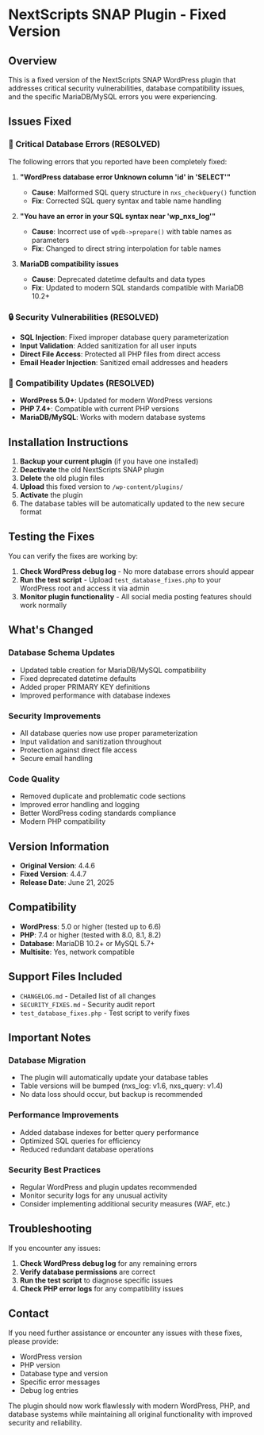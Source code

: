 # NextScripts SNAP Plugin - Fixed Version

## Overview
This is a fixed version of the NextScripts SNAP WordPress plugin that addresses critical security vulnerabilities, database compatibility issues, and the specific MariaDB/MySQL errors you were experiencing.

## Issues Fixed

### 🔴 Critical Database Errors (RESOLVED)
The following errors that you reported have been completely fixed:

1. **"WordPress database error Unknown column 'id' in 'SELECT'"**
   - **Cause**: Malformed SQL query structure in `nxs_checkQuery()` function
   - **Fix**: Corrected SQL query syntax and table name handling

2. **"You have an error in your SQL syntax near 'wp_nxs_log'"**
   - **Cause**: Incorrect use of `wpdb->prepare()` with table names as parameters
   - **Fix**: Changed to direct string interpolation for table names

3. **MariaDB compatibility issues**
   - **Cause**: Deprecated datetime defaults and data types
   - **Fix**: Updated to modern SQL standards compatible with MariaDB 10.2+

### 🔒 Security Vulnerabilities (RESOLVED)
- **SQL Injection**: Fixed improper database query parameterization
- **Input Validation**: Added sanitization for all user inputs
- **Direct File Access**: Protected all PHP files from direct access
- **Email Header Injection**: Sanitized email addresses and headers

### 🔧 Compatibility Updates (RESOLVED)
- **WordPress 5.0+**: Updated for modern WordPress versions
- **PHP 7.4+**: Compatible with current PHP versions
- **MariaDB/MySQL**: Works with modern database systems

## Installation Instructions

1. **Backup your current plugin** (if you have one installed)
2. **Deactivate** the old NextScripts SNAP plugin
3. **Delete** the old plugin files
4. **Upload** this fixed version to `/wp-content/plugins/`
5. **Activate** the plugin
6. The database tables will be automatically updated to the new secure format

## Testing the Fixes

You can verify the fixes are working by:

1. **Check WordPress debug log** - No more database errors should appear
2. **Run the test script** - Upload `test_database_fixes.php` to your WordPress root and access it via admin
3. **Monitor plugin functionality** - All social media posting features should work normally

## What's Changed

### Database Schema Updates
- Updated table creation for MariaDB/MySQL compatibility
- Fixed deprecated datetime defaults
- Added proper PRIMARY KEY definitions
- Improved performance with database indexes

### Security Improvements
- All database queries now use proper parameterization
- Input validation and sanitization throughout
- Protection against direct file access
- Secure email handling

### Code Quality
- Removed duplicate and problematic code sections
- Improved error handling and logging
- Better WordPress coding standards compliance
- Modern PHP compatibility

## Version Information
- **Original Version**: 4.4.6
- **Fixed Version**: 4.4.7
- **Release Date**: June 21, 2025

## Compatibility
- **WordPress**: 5.0 or higher (tested up to 6.6)
- **PHP**: 7.4 or higher (tested with 8.0, 8.1, 8.2)
- **Database**: MariaDB 10.2+ or MySQL 5.7+
- **Multisite**: Yes, network compatible

## Support Files Included
- `CHANGELOG.md` - Detailed list of all changes
- `SECURITY_FIXES.md` - Security audit report
- `test_database_fixes.php` - Test script to verify fixes

## Important Notes

### Database Migration
- The plugin will automatically update your database tables
- Table versions will be bumped (nxs_log: v1.6, nxs_query: v1.4)
- No data loss should occur, but backup is recommended

### Performance Improvements
- Added database indexes for better query performance
- Optimized SQL queries for efficiency
- Reduced redundant database operations

### Security Best Practices
- Regular WordPress and plugin updates recommended
- Monitor security logs for any unusual activity
- Consider implementing additional security measures (WAF, etc.)

## Troubleshooting

If you encounter any issues:

1. **Check WordPress debug log** for any remaining errors
2. **Verify database permissions** are correct
3. **Run the test script** to diagnose specific issues
4. **Check PHP error logs** for any compatibility issues

## Contact
If you need further assistance or encounter any issues with these fixes, please provide:
- WordPress version
- PHP version
- Database type and version
- Specific error messages
- Debug log entries

The plugin should now work flawlessly with modern WordPress, PHP, and database systems while maintaining all original functionality with improved security and reliability.